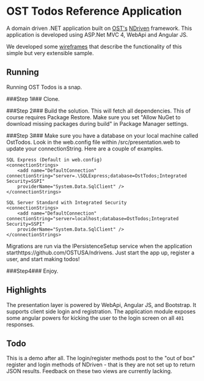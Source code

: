 OST Todos Reference Application
===============================
A domain driven .NET application built on <a href="http://www.ostusa.com/app-dev" target="_blank">OST's</a> [NDriven](https://github.com/OSTUSA/ndriven) framework.
This application is developed using ASP.Net MVC 4, WebApi and Angular JS.  

We developed some <a href="https://ost.mybalsamiq.com/projects/glsecdomaindrivendesignapp/grid" target="_blank">wireframes</a> that describe the functionality of
this simple but very extensible sample. 

Running
-------
Running OST Todos is a snap.

###Step 1###
Clone.

###Step 2###
Build the solution. This will fetch all dependencies. This of course requires Package Restore. Make sure you set "Allow NuGet to download missing packages during build" in Package Manager settings.

###Step 3###
Make sure you have a database on your local machine called OstTodos.  Look in the web.config file within /src/presentation.web to update 
your connectionString.  Here are a couple of examples.

```
SQL Express (Default in web.config)
<connectionStrings>
    <add name="DefaultConnection" connectionString="server=.\SQLExpress;database=OstTodos;Integrated Security=SSPI" 
    providerName="System.Data.SqlClient" />
</connectionStrings>

SQL Server Standard with Integrated Security
<connectionStrings>
    <add name="DefaultConnection" connectionString="server=localhost;database=OstTodos;Integrated Security=SSPI" 
    providerName="System.Data.SqlClient" />
</connectionStrings>
```

Migrations are run via the IPersistenceSetup service when the application starthttps://github.com/OSTUSA/ndrivens. Just start the app up, register a user, and
start making todos!

###Step4###
Enjoy.


Highlights
----------
The presentation layer is powered by WebApi, Angular JS, and Bootstrap. It supports client side login and registration. The application module
exposes some angular powers for kicking the user to the login screen on all `401` responses.

Todo
----
This is a demo after all. The login/register methods post to the "out of box" register
and login methods of NDriven - that is they are not set up to return JSON results. Feedback on these two views are currently lacking.
